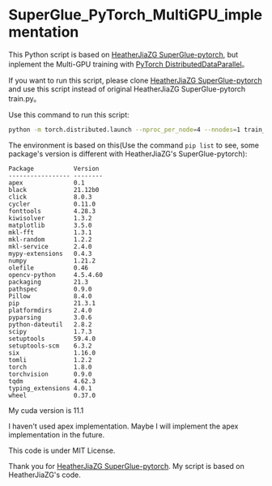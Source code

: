 # SuperGlue_PyTorch_MultiGPU_implementation

This Python script is based on [HeatherJiaZG SuperGlue-pytorch](https://github.com/HeatherJiaZG/SuperGlue-pytorch), but inplement the Multi-GPU training with [PyTorch DistributedDataParallel](https://pytorch.org/docs/1.8.0/generated/torch.nn.parallel.DistributedDataParallel.htmls)。

If you want to run this script, please clone [HeatherJiaZG SuperGlue-pytorch](https://github.com/HeatherJiaZG/SuperGlue-pytorch) and use this script instead of original HeatherJiaZG SuperGlue-pytorch train.py。

Use this command to run this script:
``` bash
python -m torch.distributed.launch --nproc_per_node=4 --nnodes=1 train_DistributedDataParallel.py
```

The environment is based on this(Use the command `pip list` to see, some package's version is different with HeatherJiaZG's SuperGlue-pytorch):
```
Package           Version
----------------- --------
apex              0.1
black             21.12b0
click             8.0.3
cycler            0.11.0
fonttools         4.28.3
kiwisolver        1.3.2
matplotlib        3.5.0
mkl-fft           1.3.1
mkl-random        1.2.2
mkl-service       2.4.0
mypy-extensions   0.4.3
numpy             1.21.2
olefile           0.46
opencv-python     4.5.4.60
packaging         21.3
pathspec          0.9.0
Pillow            8.4.0
pip               21.3.1
platformdirs      2.4.0
pyparsing         3.0.6
python-dateutil   2.8.2
scipy             1.7.3
setuptools        59.4.0
setuptools-scm    6.3.2
six               1.16.0
tomli             1.2.2
torch             1.8.0
torchvision       0.9.0
tqdm              4.62.3
typing_extensions 4.0.1
wheel             0.37.0
```
My cuda version is 11.1

I haven't used apex implementation. Maybe I will implement the apex implementation in the future.

This code is under MIT License.

Thank you for [HeatherJiaZG SuperGlue-pytorch](https://github.com/HeatherJiaZG/SuperGlue-pytorch). My script is based on HeatherJiaZG's code.